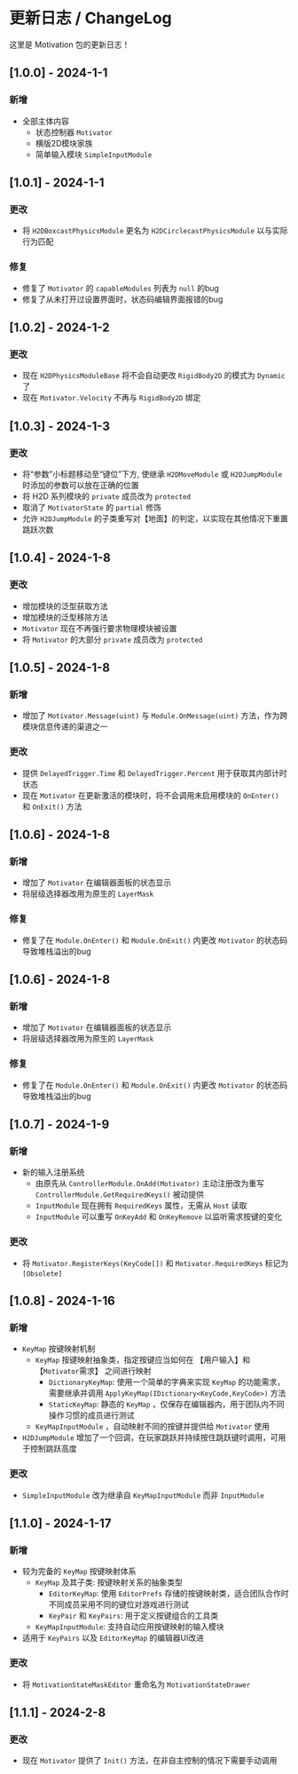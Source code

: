 # 更新日志 / ChangeLog

这里是 Motivation 包的更新日志！

## [1.0.0] - 2024-1-1
### 新增
* 全部主体内容
  * 状态控制器 `Motivator`
  * 横版2D模块家族
  * 简单输入模块 `SimpleInputModule`
  

## [1.0.1] - 2024-1-1
### 更改
* 将 `H2DBoxcastPhysicsModule` 更名为 `H2DCirclecastPhysicsModule` 以与实际行为匹配
  

### 修复
* 修复了 `Motivator` 的 `capableModules` 列表为 `null` 的bug
* 修复了从未打开过设置界面时，状态码编辑界面报错的bug
  

## [1.0.2] - 2024-1-2
### 更改
* 现在 `H2DPhysicsModuleBase` 将不会自动更改 `RigidBody2D` 的模式为 `Dynamic` 了
* 现在 `Motivator.Velocity` 不再与 `RigidBody2D` 绑定
  

## [1.0.3] - 2024-1-3
### 更改
* 将“参数”小标题移动至“键位”下方, 使继承 `H2DMoveModule` 或 `H2DJumpModule` 时添加的参数可以放在正确的位置  
* 将 H2D 系列模块的 `private` 成员改为 `protected`
* 取消了 `MotivatorState` 的 `partial` 修饰
* 允许 `H2DJumpModule` 的子类重写对【地面】的判定，以实现在其他情况下重置跳跃次数
  

## [1.0.4] - 2024-1-8
### 更改
* 增加模块的泛型获取方法
* 增加模块的泛型移除方法
* `Motivator` 现在不再强行要求物理模块被设置
* 将 `Motivator` 的大部分 `private` 成员改为 `protected`
  

## [1.0.5] - 2024-1-8
### 新增
* 增加了 `Motivator.Message(uint)` 与 `Module.OnMessage(uint)` 方法，作为跨模块信息传递的渠道之一 
    

### 更改
* 提供 `DelayedTrigger.Time` 和 `DelayedTrigger.Percent` 用于获取其内部计时状态
* 现在 `Motivator` 在更新激活的模块时，将不会调用未启用模块的 `OnEnter()` 和 `OnExit()` 方法
  

## [1.0.6] - 2024-1-8
### 新增
* 增加了 `Motivator` 在编辑器面板的状态显示
* 将层级选择器改用为原生的 `LayerMask`
  

### 修复
* 修复了在 `Module.OnEnter()` 和 `Module.OnExit()` 内更改 `Motivator` 的状态码导致堆栈溢出的bug
  

## [1.0.6] - 2024-1-8
### 新增
* 增加了 `Motivator` 在编辑器面板的状态显示
* 将层级选择器改用为原生的 `LayerMask`
  

### 修复
* 修复了在 `Module.OnEnter()` 和 `Module.OnExit()` 内更改 `Motivator` 的状态码导致堆栈溢出的bug


## [1.0.7] - 2024-1-9
### 新增
* 新的输入注册系统
  * 由原先从 `ControllerModule.OnAdd(Motivator)` 主动注册改为重写 `ControllerModule.GetRequiredKeys()` 被动提供
  * `InputModule` 现在拥有 `RequiredKeys` 属性，无需从 `Host` 读取
  * `InputModule` 可以重写 `OnKeyAdd` 和 `OnKeyRemove` 以监听需求按键的变化
  

### 更改
* 将 `Motivator.RegisterKeys(KeyCode[])` 和 `Motivator.RequiredKeys` 标记为 `[Obsolete]`


## [1.0.8] - 2024-1-16
### 新增
* `KeyMap` 按键映射机制
  * `KeyMap` 按键映射抽象类，指定按键应当如何在 【用户输入】和【`Motivator`需求】 之间进行映射
    * `DictionaryKeyMap`: 使用一个简单的字典来实现 `KeyMap` 的功能需求，需要继承并调用 `ApplyKeyMap(IDictionary<KeyCode,KeyCode>)` 方法
    * `StaticKeyMap`: 静态的 `KeyMap` ，仅保存在编辑器内，用于团队内不同操作习惯的成员进行测试
  * `KeyMapInputModule` ，自动映射不同的按键并提供给 `Motivator` 使用
* `H2DJumpModule` 增加了一个回调，在玩家跳跃并持续按住跳跃键时调用，可用于控制跳跃高度
  

### 更改
* `SimpleInputModule` 改为继承自 `KeyMapInputModule` 而非 `InputModule`
  

## [1.1.0] - 2024-1-17
### 新增
* 较为完备的 `KeyMap` 按键映射体系
  * `KeyMap` 及其子类: 按键映射关系的抽象类型
    * `EditorKeyMap`: 使用 `EditorPrefs` 存储的按键映射类，适合团队合作时不同成员采用不同的键位对游戏进行测试
    * `KeyPair` 和 `KeyPairs`: 用于定义按键组合的工具类
  * `KeyMapInputModule`: 支持自动应用按键映射的输入模块
* 适用于 `KeyPairs` 以及 `EditorKeyMap` 的编辑器UI改进
  

### 更改
* 将 `MotivationStateMaskEditor` 重命名为 `MotivationStateDrawer`
  

## [1.1.1] - 2024-2-8
### 更改
* 现在 `Motivator` 提供了 `Init()` 方法，在非自主控制的情况下需要手动调用